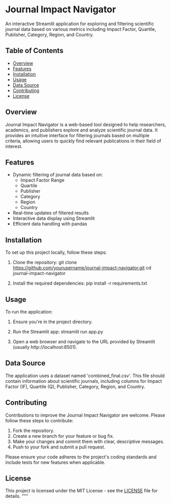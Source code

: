 # Journal Impact Navigator

An interactive Streamlit application for exploring and filtering scientific journal data based on various metrics including Impact Factor, Quartile, Publisher, Category, Region, and Country.

## Table of Contents
- [Overview](#overview)
- [Features](#features)
- [Installation](#installation)
- [Usage](#usage)
- [Data Source](#data-source)
- [Contributing](#contributing)
- [License](#license)

## Overview

Journal Impact Navigator is a web-based tool designed to help researchers, academics, and publishers explore and analyze scientific journal data. It provides an intuitive interface for filtering journals based on multiple criteria, allowing users to quickly find relevant publications in their field of interest.

## Features

- Dynamic filtering of journal data based on:
  - Impact Factor Range
  - Quartile
  - Publisher
  - Category
  - Region
  - Country
- Real-time updates of filtered results
- Interactive data display using Streamlit
- Efficient data handling with pandas

## Installation

To set up this project locally, follow these steps:

1. Clone the repository:
git clone https://github.com/yourusername/journal-impact-navigator.git
cd journal-impact-navigator


2. Install the required dependencies:
pip install -r requirements.txt


## Usage

To run the application:

1. Ensure you're in the project directory.
2. Run the Streamlit app:
streamlit run app.py

3. Open a web browser and navigate to the URL provided by Streamlit (usually http://localhost:8501).

## Data Source

The application uses a dataset named 'combined_final.csv'. This file should contain information about scientific journals, including columns for Impact Factor (IF), Quartile (Q), Publisher, Category, Region, and Country.

## Contributing

Contributions to improve the Journal Impact Navigator are welcome. Please follow these steps to contribute:

1. Fork the repository.
2. Create a new branch for your feature or bug fix.
3. Make your changes and commit them with clear, descriptive messages.
4. Push to your fork and submit a pull request.

Please ensure your code adheres to the project's coding standards and include tests for new features when applicable.

## License

This project is licensed under the MIT License - see the [LICENSE](LICENSE) file for details.
"""

